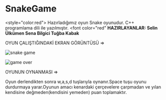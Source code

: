 # SnakeGame

<style="color:red"> Hazırladığımız oyun Snake oyunudur. C++ programlama dili ile yazılmıştır. <font color="red"
**HAZIRLAYANLAR:
Selin Ülkümen
Sena Bilgici
Tuğba Kabak**

OYUN ÇALIŞTIĞINDAKİ EKRAN GÖRÜNTÜSÜ =>

![snake game](https://user-images.githubusercontent.com/58169359/70864905-5c128980-1f68-11ea-8d3d-e66b0d787716.png)

![game over](https://user-images.githubusercontent.com/58169359/70864909-67fe4b80-1f68-11ea-9f97-3e7af864f0fa.png)

OYUNUN OYNANMASI =>

Oyun derlendikten sonra w,a,s,d tuşlarıyla oynanır.Space tuşu oyunu durdurmaya yarar.Oyunun amacı kenardaki çerçevelere 
çarpmadan ve yılan kendisine değmeden(kendisini yemeden) puan toplamaktır.
